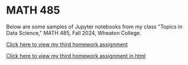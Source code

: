 # MATH 485
Below are some samples of Jupyter notebooks from my class "Topics in Data Science," MATH 485, Fall 2024, Wheaton College.

[Click here to view my third homework assignment](https://github.com/ebro1013/Portfolio/blob/main/Homework%203.ipynb)

[Click here to view my third homework assignment in html](Homework%203.html)
